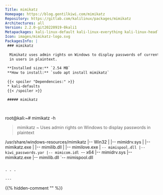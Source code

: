 ```yaml
---
Title: mimikatz
Homepage: https://blog.gentilkiwi.com/mimikatz
Repository: https://gitlab.com/kalilinux/packages/mimikatz
Architectures: all
Version: 2.2.0-git20220919-0kali1
Metapackages: kali-linux-default kali-linux-everything kali-linux-headless kali-linux-large kali-tools-passwords kali-tools-post-exploitation kali-tools-windows-resources 
Icon: images/mimikatz-logo.svg
PackagesInfo: |
 ### mimikatz
 
  Mimikatz uses admin rights on Windows to display passwords of currently logged
  in users in plaintext.
 
 **Installed size:** `2.54 MB`  
 **How to install:** `sudo apt install mimikatz`  
 
 {{< spoiler "Dependencies:" >}}
 * kali-defaults 
 {{< /spoiler >}}
 
 ##### mimikatz
 
 
 ```
 root@kali:~# mimikatz -h
 
 > mimikatz ~ Uses admin rights on Windows to display passwords in plaintext
 
 /usr/share/windows-resources/mimikatz
 |-- Win32
 |   |-- mimidrv.sys
 |   |-- mimikatz.exe
 |   |-- mimilib.dll
 |   |-- mimilove.exe
 |   `-- mimispool.dll
 |-- kiwi_passwords.yar
 |-- mimicom.idl
 `-- x64
     |-- mimidrv.sys
     |-- mimikatz.exe
     |-- mimilib.dll
     `-- mimispool.dll
 ```
 
 - - -
 
---
```

{{% hidden-comment "<!--Do not edit anything above this line-->" %}}
